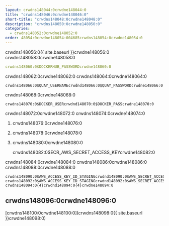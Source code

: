 ```yaml
---
layout: crwdns148044:0crwdne148044:0
title: "crwdns148046:0crwdne148046:0"
short-title: "crwdns148048:0crwdne148048:0"
description: "crwdns148050:0crwdne148050:0"
categories:
  - crwdns148052:0crwdne148052:0
order: 48054:0crwdne148054:004685crwdns148054:0crwdne148054:0
---
```

crwdns148056:0{{ site.baseurl }}crwdne148056:0 crwdns148058:0crwdne148058:0

```yaml
crwdns148060:0$DOCKERHUB_PASSWORDcrwdne148060:0
```

crwdns148062:0crwdne148062:0 crwdns148064:0crwdne148064:0

    crwdns148066:0$QUAY_USERNAMEcrwdnd148066:0$QUAY_PASSWORDcrwdne148066:0
    

crwdns148068:0crwdne148068:0

    crwdns148070:0$DOCKER_USERcrwdnd148070:0$DOCKER_PASScrwdne148070:0
    

crwdns148072:0crwdne148072:0 crwdns148074:0crwdne148074:0

1. crwdns148076:0crwdne148076:0
2. crwdns148078:0crwdne148078:0
3. crwdns148080:0crwdne148080:0

    crwdns148082:0$ECR_AWS_SECRET_ACCESS_KEYcrwdne148082:0
    

crwdns148084:0crwdne148084:0 crwdns148086:0crwdne148086:0 crwdns148088:0crwdne148088:0

    crwdns148090:0$AWS_ACCESS_KEY_ID_STAGINGcrwdnd148090:0$AWS_SECRET_ACCESS_KEY_STAGINGcrwdne148090:0 crwdns148092:0$AWS_ACCESS_KEY_ID_STAGINGcrwdnd148092:0$AWS_SECRET_ACCESS_KEY_STAGINGcrwdne148092:0 crwdns148094:0{4}crwdnd148094:0{4}crwdne148094:0
    

## crwdns148096:0crwdne148096:0

[crwdns148100:0crwdne148100:0](crwdns148098:0{{ site.baseurl }}crwdne148098:0)